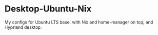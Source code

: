 # Desktop-Ubuntu-Nix
My configs for Ubuntu LTS base, with Nix and home-manager on top, and Hyprland desktop.
